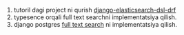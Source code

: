 1. tutoril dagi project ni qurish [django-elasticsearch-dsl-drf](https://django-elasticsearch-dsl-drf.readthedocs.io/en/latest/quick_start.html#installation)
2. typesence orqali full text searchni implementatsiya qilish.
3. django postgres [full text search](https://testdriven.io/blog/django-search/) ni implementatsiya qilish.